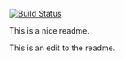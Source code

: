 [![Build Status](https://dev.azure.com/MarkusTestOrganization/markus-test01/_apis/build/status/FelixVita.create-repo-directly-from-vscode?branchName=master)](https://dev.azure.com/MarkusTestOrganization/markus-test01/_build/latest?definitionId=3&branchName=master)

This is a nice readme.

This is an edit to the readme.